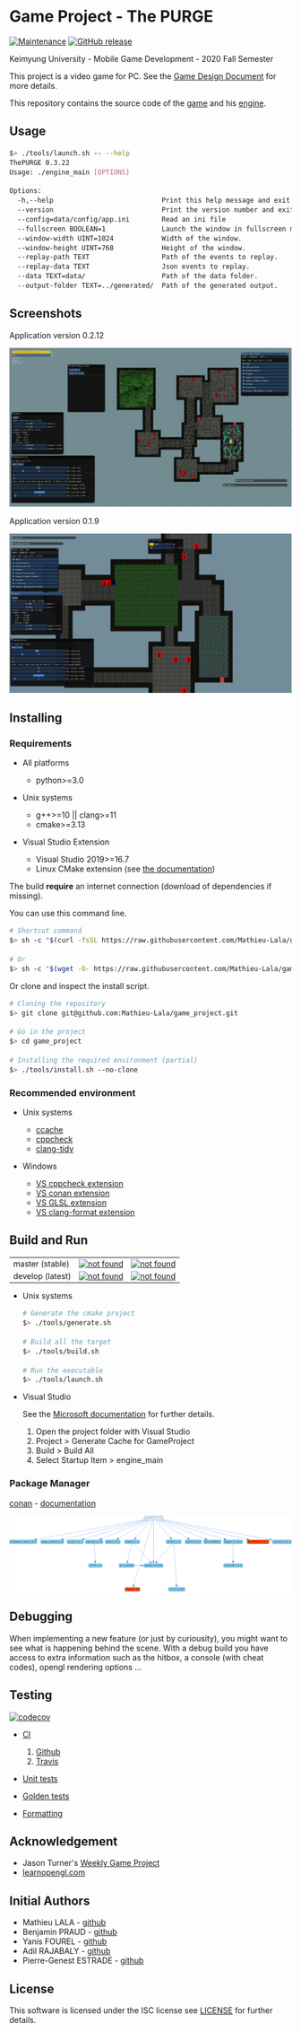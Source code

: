 # Game Project - The PURGE

[![Maintenance](https://img.shields.io/badge/Maintained%3F-yes-green.svg)](https://github.com/Mathieu-Lala/game_project/graphs/commit-activity)
[![GitHub release](https://img.shields.io/github/v/release/Mathieu-Lala/game_project)](https://github.com/Mathieu-Lala/game_project/releases/)

Keimyung University - Mobile Game Development - 2020 Fall Semester

This project is a video game for PC. See the [Game Design Document](doc/ThePURGE_GameDesignDocument.pdf) for more details.

This repository contains the source code of the [game](src/Application) and his [engine](src/Engine).

## Usage

```sh
$> ./tools/launch.sh -- --help
ThePURGE 0.3.22
Usage: ./engine_main [OPTIONS]

Options:
  -h,--help                           Print this help message and exit
  --version                           Print the version number and exit.
  --config=data/config/app.ini        Read an ini file
  --fullscreen BOOLEAN=1              Launch the window in fullscreen mode.
  --window-width UINT=1024            Width of the window.
  --window-height UINT=768            Height of the window.
  --replay-path TEXT                  Path of the events to replay.
  --replay-data TEXT                  Json events to replay.
  --data TEXT=data/                   Path of the data folder.
  --output-folder TEXT=../generated/  Path of the generated output.
```

## Screenshots

Application version 0.2.12

![v0.2.12](./doc/screenshots/app_v0.2.12.gif)

Application version 0.1.9

![v0.1.9](./doc/screenshots/app_v0.1.9.png)

## Installing

### Requirements

* All platforms

  * python>=3.0

* Unix systems

  * g++>=10 || clang>=11
  * cmake>=3.13

* Visual Studio Extension

  * Visual Studio 2019>=16.7
  * Linux CMake extension (see [the documentation](https://docs.microsoft.com/en-us/cpp/linux/cmake-linux-configure?view=vs-2019))

The build **require** an internet connection (download of dependencies if missing).

You can use this command line.

```sh
# Shortcut command
$> sh -c "$(curl -fsSL https://raw.githubusercontent.com/Mathieu-Lala/game_project/develop/tools/install.sh)"

# Or
$> sh -c "$(wget -O- https://raw.githubusercontent.com/Mathieu-Lala/game_project/develop/tools/install.sh)"
```

Or clone and inspect the install script.

```sh
# Cloning the repository
$> git clone git@github.com:Mathieu-Lala/game_project.git

# Go in the project
$> cd game_project

# Installing the required environment (partial)
$> ./tools/install.sh --no-clone
```

### Recommended environment

* Unix systems

  * [ccache](https://ccache.dev/)
  * [cppcheck](http://cppcheck.sourceforge.net/)
  * [clang-tidy](https://clang.llvm.org/extra/clang-tidy/)

* Windows

  * [VS cppcheck extension](https://marketplace.visualstudio.com/items?itemName=Alexium.Cppcheckadd-in)
  * [VS conan extension](https://marketplace.visualstudio.com/items?itemName=conan-io.conan-vs-extension)
  * [VS GLSL extension](https://marketplace.visualstudio.com/items?itemName=DanielScherzer.GLSL)
  * [VS clang-format extension](https://marketplace.visualstudio.com/items?itemName=xaver.clang-format)

## Build and Run

<table>
  <tr>
    <td>master (stable)</td>
    <td>
      <a href="https://github.com/Mathieu-Lala/game_project/actions?query=branch%3Amaster">
        <img src="https://github.com/Mathieu-Lala/game_project/workflows/C++%20CMake%20Build/badge.svg?branch=master"
          alt="not found"
        >
      </a>
    </td>
    <td>
      <a href="https://travis-ci.com/github/Mathieu-Lala/game_project">
        <img src="https://api.travis-ci.com/Mathieu-Lala/game_project.svg?branch=master&token=5TrxUsuSpQyXNca4sVWA"
          alt="not found"
        >
      </a>
    </td>
  </tr>
  <tr>
    <td>develop (latest)</td>
    <td>
      <a href="https://github.com/Mathieu-Lala/game_project/actions?query=branch%3Adevelop">
        <img src="https://github.com/Mathieu-Lala/game_project/workflows/C++%20CMake%20Build/badge.svg?branch=develop"
          alt="not found"
        >
      </a>
    </td>
    <td>
      <a href="https://travis-ci.com/github/Mathieu-Lala/game_project">
        <img src="https://api.travis-ci.com/Mathieu-Lala/game_project.svg?branch=develop&token=5TrxUsuSpQyXNca4sVWA"
          alt="not found"
        >
      </a>
    </td>
  </tr>
</table>

* Unix systems

    ```sh
    # Generate the cmake project
    $> ./tools/generate.sh

    # Build all the target
    $> ./tools/build.sh

    # Run the executable
    $> ./tools/launch.sh
    ```

* Visual Studio

  See the [Microsoft documentation](https://docs.microsoft.com/en-us/cpp/build/cmake-projects-in-visual-studio?view=msvc-160) for further details.

  1. Open the project folder with Visual Studio
  1. Project > Generate Cache for GameProject
  1. Build > Build All
  1. Select Startup Item > engine_main

### Package Manager

[conan](https://conan.io/) - [documentation](https://docs.conan.io/en/1.31/)

![Dependencies](doc/conan_dependencies.png)

## Debugging

When implementing a new feature (or just by curiousity), you might want to see what is happening behind the scene.
With a debug build you have access to extra information such as the hitbox, a console (with cheat codes), opengl rendering options ...

## Testing

[![codecov](https://codecov.io/gh/Mathieu-Lala/game_project/branch/develop/graph/badge.svg?token=E43G3XKG01)](https://codecov.io/gh/Mathieu-Lala/game_project)

* [CI](https://en.wikipedia.org/wiki/Continuous_integration)

  1. [Github](https://github.com/Mathieu-Lala/game_project/actions)
  1. [Travis](https://travis-ci.com)

* [Unit tests](https://en.wikipedia.org/wiki/Unit_testing)

* [Golden tests](https://en.wikipedia.org/wiki/Software_testing#Output_comparison_testing)

* [Formatting](https://en.wikipedia.org/wiki/Programming_style)

## Acknowledgement

* Jason Turner's [Weekly Game Project](https://github.com/lefticus/cpp_weekly_game_project)
* [learnopengl.com](http://learnopengl.com)

## Initial Authors

* Mathieu LALA - [github](https://github.com/Mathieu-Lala)
* Benjamin PRAUD - [github](https://github.com/BenjaminPraud)
* Yanis FOUREL - [github](https://github.com/Yanis-F)
* Adil RAJABALY - [github](https://github.com/ADeal24)
* Pierre-Genest ESTRADE - [github](https://github.com/Pierre-Genest)

## License

This software is licensed under the ISC license see [LICENSE](/LICENSE) for further details.
